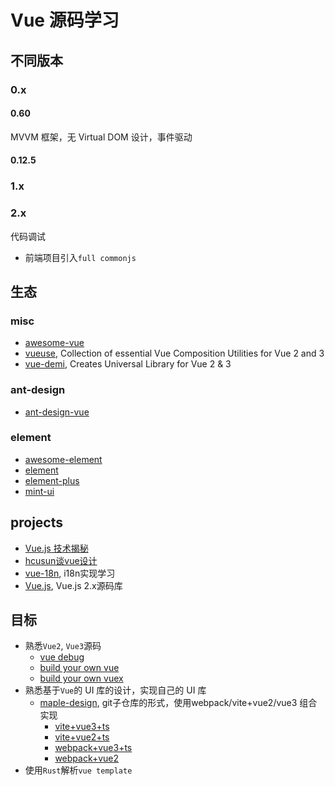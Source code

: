 # Vue 源码学习

## 不同版本

### 0.x

#### 0.60

MVVM 框架，无 Virtual DOM 设计，事件驱动
#### 0.12.5
### 1.x

### 2.x

代码调试

- 前端项目引入`full commonjs`

## 生态

### misc

- [awesome-vue](https://github.com/vuejs/awesome-vue)
- [vueuse](https://github.com/vueuse/vueuse), Collection of essential Vue Composition Utilities for Vue 2 and 3
- [vue-demi](https://github.com/vueuse/vue-demi), Creates Universal Library for Vue 2 & 3

### ant-design

- [ant-design-vue](https://github.com/vueComponent/ant-design-vue)

### element

- [awesome-element](https://github.com/ElementUI/awesome-element)
- [element](https://github.com/ElemeFE/element)
- [element-plus](https://github.com/element-plus/element-plus)
- [mint-ui](https://github.com/ElemeFE/mint-ui)
## projects
- [Vue.js 技术揭秘](../../vue-analysis/README.md)
- [hcusun谈vue设计](../../vue-design/README.md)
- [vue-18n](../../maple-vue-i18n/README.md), i18n实现学习
- [Vue.js](../../vue/README.md), Vue.js 2.x源码库
## 目标

- 熟悉`Vue2`, `Vue3`源码
  - [vue debug](../../maple-vue-debug/README.md)
  - [build your own vue](../../maple-vue/README.md)
  - [build your own vuex](../../maple-vuex/README.md)
- 熟悉基于`Vue`的 UI 库的设计，实现自己的 UI 库
  - [maple-design](../../maple-design/README.md), git子仓库的形式，使用webpack/vite+vue2/vue3
  组合实现
    - [vite+vue3+ts](../../maple-vue3-vite/README.md)
    - [vite+vue2+ts](../../maple-vue2-vite/README.md)
    - [webpack+vue3+ts](../../maple-vue3-webpack/README.md)
    - [webpack+vue2](../../maple-vue2-webpack/README.md)
- 使用`Rust`解析`vue template`
